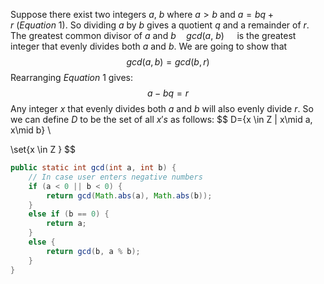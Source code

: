 Suppose there exist two integers $a, \ b$ where $a>b$ and  $a=bq+r \ (Equation \ 1)$. So dividing $a$ by $b$ gives a quotient $q$ and a remainder of $r$.
The greatest common divisor of $a$ and $b \quad gcd(a, \ b) \quad$ is the greatest integer that evenly divides both $a$ and $b$.
We are going to show that
$$
gcd(a, b)=gcd(b,r)
$$
Rearranging $Equation \ 1$ gives:
$$
a-bq=r
$$
Any integer $x$ that evenly divides both $a$ and $b$ will also evenly divide $r$.
So we can define $D$ to be the set of all $x's$ as follows:
$$
D=\{x \in Z | x\mid a, x\mid b\} \\

$$
$$
\set{x \in Z  }
$$
```java
public static int gcd(int a, int b) {   
    // In case user enters negative numbers  
    if (a < 0 || b < 0) {  
        return gcd(Math.abs(a), Math.abs(b));  
    }  
    else if (b == 0) {  
        return a;  
    }  
    else {  
        return gcd(b, a % b);  
    }  
}

```